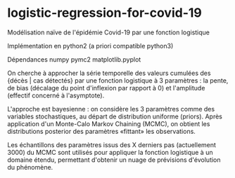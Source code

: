 # logistic-regression-for-covid-19
Modélisation naïve de l'épidémie Covid-19 par une fonction logistique

Implémentation en python2 (a priori compatible python3)

Dépendances
  numpy
  pymc2
  matplotlib.pyplot
  
On cherche à approcher la série temporelle des valeurs cumulées des {décès | cas détectés} par une fonction logistique à 3 paramètres : la pente, de bias (décalage du point d'inflexion par rapport à 0) et l'amplitude (effectif concerné à l'asymptote).

L'approche est bayesienne : on considère les 3 paramètres comme des variables stochastiques, au départ de distribution uniforme (priors). Après application d'un Monte-Calo Markov Chaining (MCMC), on obtient les distributions posterior des paramètres «fittant» les observations.

Les échantillons des paramètres issus des X derniers pas (actuellement 3000) du MCMC sont utilisés pour appliquer la fonction logistique à un domaine étendu, permettant d'obtenir un nuage de prévisions d'évolution du phénomène.

